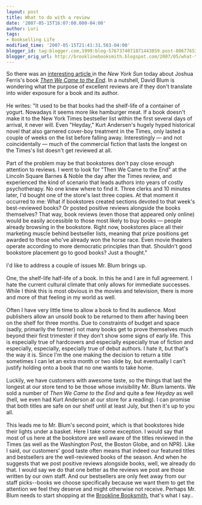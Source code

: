 ```yaml
---
layout: post
title: What to do with a review
date: '2007-05-15T16:07:00.000-04:00'
author: Lori
tags:
- Bookselling Life
modified_time: '2007-05-15T21:41:31.563-04:00'
blogger_id: tag:blogger.com,1999:blog-5767374071871443859.post-8067765335802615651
blogger_orig_url: http://brooklinebooksmith.blogspot.com/2007/05/what-to-do-with-review.html
---
```


So there was an <a href="http://www.nysun.com/article/54492">interesting article </a>in the <em>New York Sun</em> today about Joshua Ferris's book <em><a href="http://brookline.booksense.com/NASApp/store/Search?s=results&initiate=yes&amp;ks=q&qsselect=KQ&amp;amp;title=&author=&amp;qstext=then+we+came+to+the+end">Then We Came to the End</a></em>. In a nutshell, David Blum is wondering what the purpose of excellent reviews are if they don't translate into wider exposure for a book and its author.<br /><br />He writes: "It used to be that books had the shelf-life of a container of yogurt. Nowadays it seems more like hamburger meat. If a book doesn't make it to the New York Times bestseller list within the first several days of arrival, it never will. Even "Heyday," Kurt Andersen's hugely hyped historical novel that also garnered cover-boy treatment in the Times, only lasted a couple of weeks on the list before falling away. Interestingly — and not coincidentally — much of the commercial fiction that lasts the longest on the Times's list doesn't get reviewed at all.<br /><br />Part of the problem may be that bookstores don't pay close enough attention to reviews. I went to look for "Then We Came to the End" at the Lincoln Square Barnes & Noble the day after the Times review, and experienced the kind of scenario that leads authors into years of costly psychotherapy. No one knew where to find it. Three clerks and 10 minutes later, I'd bought one of the store's last three copies. At that moment it occurred to me: What if bookstores created sections devoted to that week's best-reviewed books? Or posted positive reviews alongside the books themselves? That way, book reviews (even those that appeared only online) would be easily accessible to those most likely to buy books — people already browsing in the bookstore. Right now, bookstores place all their marketing muscle behind bestseller lists, meaning that prize positions get awarded to those who've already won the horse race. Even movie theaters operate according to more democratic principles than that. Shouldn't good bookstore placement go to good books? Just a thought."<br /><br />I'd like to address a couple of issues Mr. Blum brings up.<br /><br />One, the shelf-life half-life of a book. In this he and I are in full agreement. I hate the current cultural climate that only allows for immediate successes. While I think this is most obvious in the movies and television, there is more and more of that feeling in my world as well.<br /><br />Often I have very little time to allow a book to find its audience. Most publishers allow an unsold book to be returned to them after having been on the shelf for three months. Due to constraints of budget and space (sadly, primarily the former) not many books get to prove themselves much beyond their first trimester if they don't show some signs of early life. This is especially true of hardcovers and especially especially true of fiction and especially, especially, especially true of debut authors. I hate it, but that's the way it is. Since I'm the one making the decision to return a title sometimes I can let an extra month or two slide by, but eventually I can't justify holding onto a book that no one wants to take home.<br /><br />Luckily, we have customers with awesome taste, so the things that last the longest at our store tend to be those whose invisibility Mr. Blum laments. We sold a number of <em>Then We Came to the End</em> and quite a few <em>Heyday</em> as well (hell, we even had Kurt Anderson at our store for a reading). I can promise that both titles are safe on our shelf until at least July, but then it's up to you all.<br /><br />This leads me to Mr. Blum's second point, which is that bookstores hide their lights under a basket. Here I take some exception. I would say that most of us here at the bookstore are well aware of the titles reviewed in the Times (as well as the Washington Post, the Boston Globe, and on NPR). Like I said, our customers' good taste often means that indeed our featured titles and bestsellers are the well-reviewed books of the season. And when he suggests that we post positive reviews alongside books, well, we already do that. I would say we do that one better as the reviews we post are those written by our own staff.  And our bestsellers are only feet away from our staff picks--books we choose specifically because we want them to get the attention we feel they deserve and might otherwise not receive. Perhaps Mr. Blum needs to start shopping at the <a href="http://www.brooklinebooksmith.com">Brookline Booksmith</a>, that's what I say..
